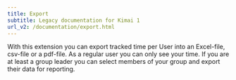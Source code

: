 ```yaml
---
title: Export
subtitle: Legacy documentation for Kimai 1
url_v2: /documentation/export.html
---
```


With this extension you can export tracked time per User into an Excel-file, csv-file or a pdf-file. 
As a regular user you can only see your time. 
If you are at least a group leader you can select members of your group and export their data for reporting.
